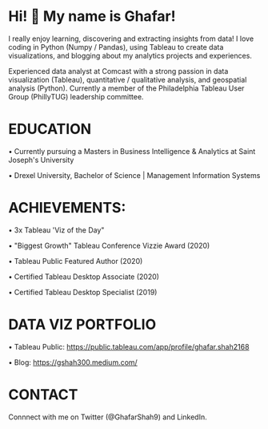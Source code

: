 # Hi! :wave: My name is Ghafar!

I really enjoy learning, discovering and extracting insights from data! I love coding in Python (Numpy / Pandas), using Tableau to create data visualizations, and blogging about my analytics projects and experiences.

Experienced data analyst at Comcast with a strong passion in data visualization (Tableau), quantitative / qualitative analysis, and geospatial analysis (Python). Currently a member of the Philadelphia Tableau User Group (PhillyTUG) leadership committee.

# EDUCATION 

• Currently pursuing a Masters in Business Intelligence & Analytics at Saint Joseph's University

• Drexel University, Bachelor of Science | Management Information Systems

# ACHIEVEMENTS:

• 3x Tableau 'Viz of the Day"

• "Biggest Growth" Tableau Conference Vizzie Award (2020)

• Tableau Public Featured Author (2020)

• Certified Tableau Desktop Associate (2020)

• Certified Tableau Desktop Specialist (2019)

# DATA VIZ PORTFOLIO

• Tableau Public: https://public.tableau.com/app/profile/ghafar.shah2168

• Blog: https://gshah300.medium.com/

# CONTACT

Connnect with me on Twitter (@GhafarShah9) and LinkedIn.





